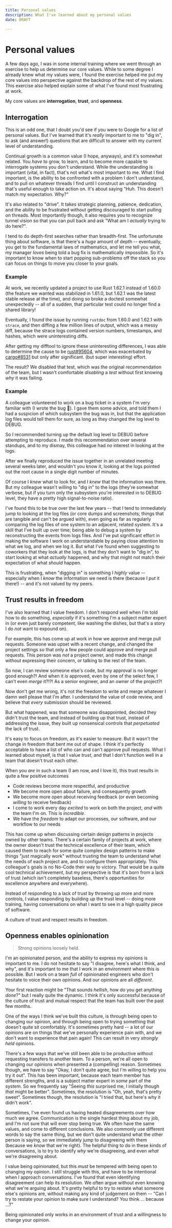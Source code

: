 ```yaml
---
title: Personal values
description: What I've learned about my personal values
date: DRAFT

---
```


# Personal values

A few days ago, I was in some internal training where we went through an exercise to help us
determine our core values. While to some degree I already knew what my values were, I found the
exercise helped me put my core values into perspective against the backdrop of the rest of my
values. This exercise also helped explain some of what I've found most frustrating at work.

My core values are **interrogation**, **trust**, and **openness**.

## Interrogation

This is an odd one, that I doubt you'd see if you were to Google for a list of personal values. But
I've learned that it's _really_ important to me to "dig in", to ask (and answer!) questions that are
difficult to answer with my current level of understanding.

Continual growth is a common value (I hope, anyways), and it's somewhat related. You _have_ to grow,
to learn, and to become more capable to interrogate systems you don't understand. While the
understanding is important (vital, in fact), that's not what's most important to me. What I find
important, is the ability to be confronted with a problem I don't understand, and to pull on
whatever threads I find until I construct an understanding that's useful enough to take action on.
It's about saying "Huh. This doesn't match my expectation. Why?"

It's also related to "drive". It takes strategic planning, patience, dedication, and the ability to
be frustrated without getting discouraged to start pulling on threads. Most importantly though, it
also requires you to recognize tunnel vision so that you can pull back and ask "What am I _actually_
trying to do here?".

I tend to do depth-first searches rather than breadth-first. The unfortunate thing about software,
is that there's a _huge_ amount of depth -- eventually, you get to the fundamental laws of
mathematics, and let me tell you what, my manager _loves_ being told a bug fix is mathematically
impossible. So it's important to know when to start popping sub-problems off the stack so you can
focus on things to move you closer to your goals.

### Example

At work, we recently updated a project to use Rust 1.62.1 instead of 1.60.0 (the feature we wanted
was stabilized in 1.61.0, but 1.62.1 was the latest stable release at the time), and doing so broke
a doctest somewhat unexpectedly -- all of a sudden, that particular test could no longer find a
shared library!

Eventually, I found the issue by running `rustdoc` from 1.60.0 and 1.62.1 with `strace`, and then
diffing a few million lines of output, which was a messy diff, because the strace logs contained
version numbers, timestamps, and hashes, which were uninteresting diffs.

After getting my difftool to ignore these uninteresting differences, I was able to determine the
cause to be [rust#95604](https://github.com/rust-lang/rust/pull/95604), which was exacerbated by
[cargo#8531](https://github.com/rust-lang/cargo/issues/8531) but only after significant. (but super
interesting) effort.

The result? We disabled that test, which was the original recommendation of the team, but I wasn't
comfortable _disabling_ a _test_ without first knowing _why_ it was failing.

### Example

A colleague volunteered to work on a bug ticket in a system I'm very familiar with (I wrote the bug
🙁). I gave them some advice, and told them I had a suspicion of which subsystem the bug was in, but
that the application log files would tell them for sure, as long as they changed the log level to
DEBUG.

So I recommended turning up the default log level to DEBUG before attempting to reproduce. I made
this recommendation over several standups, and to my dismay, this colleague had _no_ interest in
looking at the logs.

After we finally reproduced the issue together in an unrelated meeting several weeks later, and
wouldn't you know it, looking at the logs pointed out the root cause in a single digit number of
minutes.

Of course I _knew_ what to look for, and I _knew_ that the information was there. But my colleague
wasn't willing to "dig in" to the logs (they're somewhat verbose, but if you turn only the subsystem
you're interested in to DEBUG level, they have a pretty high signal-to-noise ratio).

I've found this to be true over the last few years -- that I tend to immediately jump to looking at
the log files (or core dumps and screenshots; things that are tangible and can't be argued with),
even going as far as regularly comparing the log files of one system to an adjacent, related system.
It's a skill that I've built up over time; being able to debug a system by reconstructing the events
from logs files. And I've put significant effort in making the software I work on understandable by
paying close attention to what we log, and when we log it. But what I've found when suggesting to
coworkers that they look at the logs, is that they don't want to "dig in", to start looking at what
_actually_ happened, and why that might not match their expectation of what _should_ happen.

This is frustrating, when "digging in" is something I _highly_ value -- especially when I _know_ the
information we need is there (because I _put_ it there!) -- and it's not valued by my peers.

## Trust results in freedom

I've also learned that I value freedom. I don't respond well when I'm told how to do something,
_especially_ if it's something I'm a subject matter expert in (or even just barely competent, like
washing the dishes, but that's a story I do _not_ want to expound on).

For example, this has come up at work in how we approve and merge pull requests. Someone was upset
with a recent change, and changed the project settings so that only a few people could approve and
merge pull requests. This person was _not_ a project owner, and made this change without expressing
their concern, or talking to the rest of the team.

So now, I can review someone else's code, but my approval is no longer good enough?! And when it
_is_ approved, even by one of the select few, I can't even _merge_ it?!?! As a senior engineer, and
an owner of the project?!

Now don't get me wrong, it's not the freedom to write and merge whatever I damn well please that I'm
after. I understand the value of code review, and believe that _every_ submission should be
reviewed.

But what happened, was that someone was disappointed, decided they didn't trust the team, and
instead of building up that trust, instead of addressing the issue, they built up nonsensical
controls that _perpetuated_ the lack of trust.

It's easy to focus on freedom, as it's easier to measure. But it wasn't the change in freedom that
bent me out of shape. I think it's perfectly acceptable to have a list of who can and can't approve
pull requests. What I learned about myself, is that I value _trust_, and that I don't function well
in a team that doesn't trust each other.

When you _are_ in such a team (I am now, and I love it), this trust results in quite a few positive
outcomes
* Code reviews become more respectful, and productive
* We become more open about failure, and consequently growth
* We become more open about receiving feedback (or even becoming _willing_ to receive feedback)
* I come to work every day _excited_ to work on both the project, _and_ with the team I'm on. This
  is _incredible_.
* We have the _freedom_ to adapt our processes, our software, and our workflow to our needs

This has come up when discussing certain design patterns in projects owned by other teams. There's a
certain family of projects at work, where the owner doesn't trust the technical excellence of their
team, which caused them to reach for some quite complex design patterns to make things "just
magically work" without trusting the team to understand what the needs of each project are, and to
configure them appropriately. This colleague's goals is no No-Code their way to victory. That would
be a quite cool technical achievement, but my perspective is that it's born from a lack of trust
(which isn't completely baseless, there's opportunities for excellence anywhere and everywhere).

Instead of responding to a lack of trust by throwing up more and more controls, I value responding
by building up the trust level -- doing more training, having conversations on what I want to see in
a high quality piece of software.

A culture of trust and respect results in freedom.

## Openness enables opinionation

> Strong opinions loosely held.

I'm an opinionated person, and the ability to express my opinions is important to me. I do not
hesitate to say "I disagree, here's what I think, and why", and it's important to me that I work in
an environment where this is possible. But I work on a team _full_ of opinionated engineers who
don't hesitate to voice their own opinions. And our opinions are all _different_.

Your first reaction might be "That sounds _hellish_, how do you get anything _done_?" but I really
quite the dynamic. I think it's only successful because of the culture of trust and mutual respect
that the team has built over the past few months.

One of the ways I think we've built this culture, is through being open to changing our opinion, and
through being open to trying something that doesn't quite sit comfortably. It's sometimes pretty
hard -- a lot of our opinions are on things that we've personally experience pain with, and we don't
want to experience that pain again! This can result in very _strongly held_ opinions.

There's a few ways that we've still been able to be productive without requesting transfers to
another team. To a person, we're all open to changing our opinions when presented a (compelling)
reason. Sometimes though, we have to say "Okay, I don't quite agree, but I'm willing to help you try
it out". This has been important, because each team member has different strengths, and is a subject
matter expert in _some_ part of the system. So we frequently say "Seeing _this_ surprised me, I
initially though _that_ might be better". Sometimes, the resolution is "Oh, yeah, that's pretty
sweet". Sometimes though, the resolution is "I tried that, but here's why it didn't work".

Sometimes, I've even found us having heated disagreements over how much we agree. Communication is
the single hardest thing about my job, and I'm not sure that will ever stop being true. We often
have the same values, and come to different conclusions. We also commonly use different words to say
the same thing, but we don't quite understand what the other person is saying, so we immediately
jump to disagreeing with them (because we _know_ that we're right). The helpful thing to do in these
kinds of conversations, is to try to identify _why_ we're disagreeing, and even _what_ we're
disagreeing about.

I value being opinionated, but this _must_ be tempered with being open to changing my opinion. I
still struggle with this, and have to be intentional when I approach conversations. I've found that
even identifying disagreement can help its resolution. We often argue without even knowing what
we're arguing about. It's pretty helpful to try to restate what someone else's opinions are, without
making any kind of judgement on them -- "Can I try to restate your opinion to make sure I
understand? You think ... because ...?"

Being opinionated only works in an environment of trust and a willingness to change your opinion.
